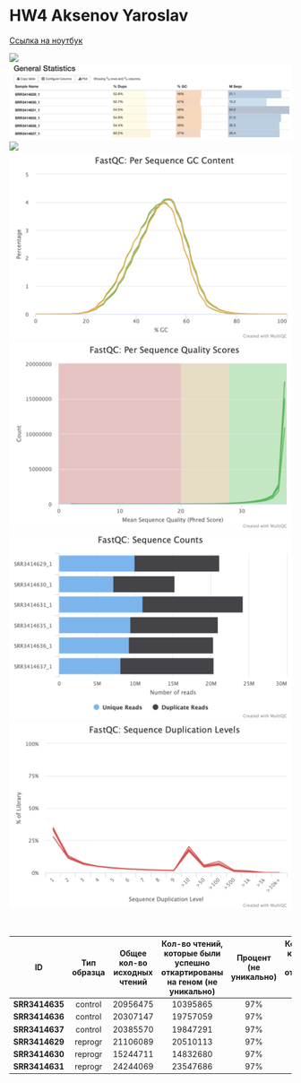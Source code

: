 # HW4 Aksenov Yaroslav

[Ссылка на ноутбук](https://colab.research.google.com/drive/17KPQUjDH861rAK9wCGGIFAEhJ8TjkhHO?usp=sharing)

![](/images/ALL.counts.png)
![](images/general_statistics.png)
![](/images/fastqc_per_base_sequence_quality_plot.png)
![](images/fastqc_per_sequence_gc_content_plot.png)
![](images/fastqc_per_sequence_quality_scores_plot.png)
![](images/fastqc_sequence_counts_plot.png)
![](images/fastqc_sequence_duplication_levels_plot.png)

</br>

| ID | Тип образца | Общее кол-во исходных чтений | Кол-во чтений, которые были успешно откартированы на геном (не уникально) | Процент (не уникально) | Кол-во чтений, которые были успешно откартированы на геном (уникально) | Процент (уникально) | Общее кол-во чтений, которые попали на гены |
|----------|:-------:|:----------------:|:----------------:|:----------------:|:----------------:|:----------------:|:----------------:|
| **SRR3414635** | control | 20956475 | 10395865 | 97% | 18428317 | 88% | 16275997 |
| **SRR3414636** | control | 20307147 | 19757059 | 97% | 17825380 | 87% | 15757580 |
| **SRR3414637** | control | 20385570 | 19847291 | 97% | 17844858 | 87% | 15736978 |
| **SRR3414629** | reprogr | 21106089 | 20510113 | 97% | 18375888 | 87% | 16049609 |
| **SRR3414630** | reprogr | 15244711 | 14832680 | 97% | 13186139 | 86% | 11465324 |
| **SRR3414631** | reprogr | 24244069 | 23547686 | 97% | 20928945 | 86% | 18408851 |